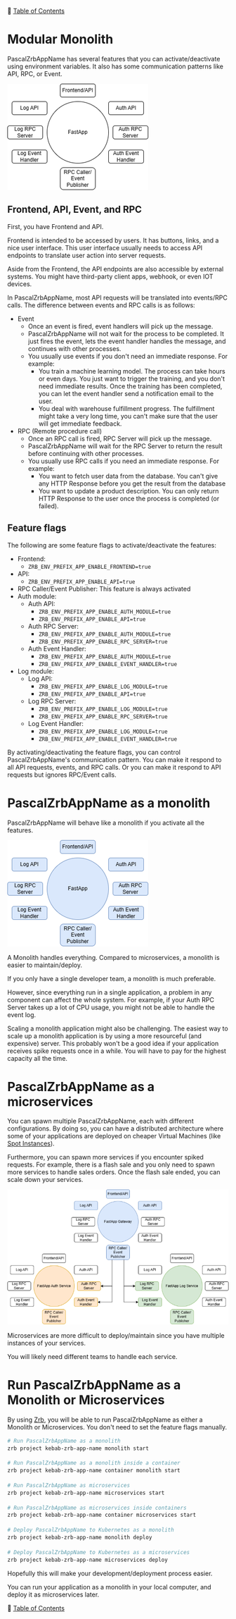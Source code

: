 🔖 [Table of Contents](../README.md)

# Modular Monolith

PascalZrbAppName has several features that you can activate/deactivate using environment variables. It also has some communication patterns like API, RPC, or Event.

![Modular monolith](images/fastapp.png)

## Frontend, API, Event, and RPC

First, you have Frontend and API.

Frontend is intended to be accessed by users. It has buttons, links, and a nice user interface. This user interface usually needs to access API endpoints to translate user action into server requests.

Aside from the Frontend, the API endpoints are also accessible by external systems. You might have third-party client apps, webhook, or even IOT devices.

In PascalZrbAppName, most API requests will be translated into events/RPC calls. The difference between events and RPC calls is as follows:

- Event
    - Once an event is fired, event handlers will pick up the message.
    - PascalZrbAppName will not wait for the process to be completed. It just fires the event, lets the event handler handles the message, and continues with other processes.
    - You usually use events if you don't need an immediate response. For example:
        - You train a machine learning model. The process can take hours or even days. You just want to trigger the training, and you don't need immediate results. Once the training has been completed, you can let the event handler send a notification email to the user.
        - You deal with warehouse fulfillment progress. The fulfillment might take a very long time, you can't make sure that the user will get immediate feedback.
- RPC (Remote procedure call)
    - Once an RPC call is fired, RPC Server will pick up the message.
    - PascalZrbAppName will wait for the RPC Server to return the result before continuing with other processes.
    - You usually use RPC calls if you need an immediate response. For example:
        - You want to fetch user data from the database. You can't give any HTTP Response before you get the result from the database
        - You want to update a product description. You can only return HTTP Response to the user once the process is completed (or failed).

## Feature flags

The following are some feature flags to activate/deactivate the features:

- Frontend:
    - `ZRB_ENV_PREFIX_APP_ENABLE_FRONTEND=true`
- API:
    - `ZRB_ENV_PREFIX_APP_ENABLE_API=true`
- RPC Caller/Event Publisher: This feature is always activated
- Auth module:
    - Auth API:
        - `ZRB_ENV_PREFIX_APP_ENABLE_AUTH_MODULE=true`
        - `ZRB_ENV_PREFIX_APP_ENABLE_API=true`
    - Auth RPC Server:
        - `ZRB_ENV_PREFIX_APP_ENABLE_AUTH_MODULE=true`
        - `ZRB_ENV_PREFIX_APP_ENABLE_RPC_SERVER=true`
    - Auth Event Handler:
        - `ZRB_ENV_PREFIX_APP_ENABLE_AUTH_MODULE=true`
        - `ZRB_ENV_PREFIX_APP_ENABLE_EVENT_HANDLER=true`
- Log module:
    - Log API:
        - `ZRB_ENV_PREFIX_APP_ENABLE_LOG_MODULE=true`
        - `ZRB_ENV_PREFIX_APP_ENABLE_API=true`
    - Log RPC Server:
        - `ZRB_ENV_PREFIX_APP_ENABLE_LOG_MODULE=true`
        - `ZRB_ENV_PREFIX_APP_ENABLE_RPC_SERVER=true`
    - Log Event Handler:
        - `ZRB_ENV_PREFIX_APP_ENABLE_LOG_MODULE=true`
        - `ZRB_ENV_PREFIX_APP_ENABLE_EVENT_HANDLER=true`

By activating/deactivating the feature flags, you can control PascalZrbAppName's communication pattern. You can make it respond to all API requests, events, and RPC calls. Or you can make it respond to API requests but ignores RPC/Event calls.


# PascalZrbAppName as a monolith

PascalZrbAppName will behave like a monolith if you activate all the features.

![Monolith](images/fastapp-monolith.png)

A Monolith handles everything. Compared to microservices, a monolith is easier to maintain/deploy.

If you only have a single developer team, a monolith is much preferable.

However, since everything run in a single application, a problem in any component can affect the whole system. For example, if your Auth RPC Server takes up a lot of CPU usage, you might not be able to handle the event log.

Scaling a monolith application might also be challenging. The easiest way to scale up a monolith application is by using a more resourceful (and expensive) server. This probably won't be a good idea if your application receives spike requests once in a while. You will have to pay for the highest capacity all the time.

# PascalZrbAppName as a microservices

You can spawn multiple PascalZrbAppName, each with different configurations. By doing so, you can have a distributed architecture where some of your applications are deployed on cheaper Virtual Machines (like [Spot Instances](https://docs.aws.amazon.com/AWSEC2/latest/UserGuide/using-spot-instances.html)).

Furthermore, you can spawn more services if you encounter spiked requests. For example, there is a flash sale and you only need to spawn more services to handle sales orders. Once the flash sale ended, you can scale down your services.

![Microservices](images/fastapp-microservices.png)

Microservices are more difficult to deploy/maintain since you have multiple instances of your services.

You will likely need different teams to handle each service.

# Run PascalZrbAppName as a Monolith or Microservices

By using [Zrb](https://pypi.org/project/zrb), you will be able to run PascalZrbAppName as either a Monolith or Microservices. You don't need to set the feature flags manually.

```bash
# Run PascalZrbAppName as a monolith
zrb project kebab-zrb-app-name monolith start

# Run PascalZrbAppName as a monolith inside a container
zrb project kebab-zrb-app-name container monolith start

# Run PascalZrbAppName as microservices
zrb project kebab-zrb-app-name microservices start

# Run PascalZrbAppName as microservices inside containers
zrb project kebab-zrb-app-name container microservices start

# Deploy PascalZrbAppName to Kubernetes as a monolith
zrb project kebab-zrb-app-name monolith deploy

# Deploy PascalZrbAppName to Kubernetes as a microservices
zrb project kebab-zrb-app-name microservices deploy
```

Hopefully this will make your development/deployment process easier.

You can run your application as a monolith in your local computer, and deploy it as microservices later.


🔖 [Table of Contents](../README.md)
